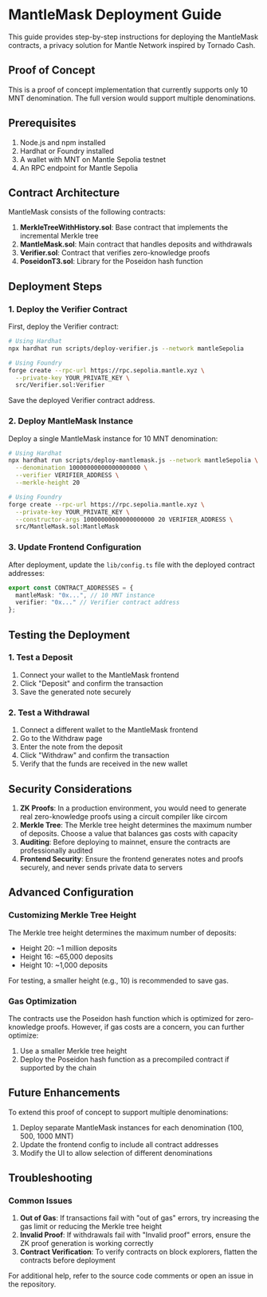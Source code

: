 # MantleMask Deployment Guide

This guide provides step-by-step instructions for deploying the MantleMask contracts, a privacy solution for Mantle Network inspired by Tornado Cash.

## Proof of Concept

This is a proof of concept implementation that currently supports only 10 MNT denomination. The full version would support multiple denominations.

## Prerequisites

1. Node.js and npm installed
2. Hardhat or Foundry installed
3. A wallet with MNT on Mantle Sepolia testnet
4. An RPC endpoint for Mantle Sepolia

## Contract Architecture

MantleMask consists of the following contracts:

1. **MerkleTreeWithHistory.sol**: Base contract that implements the incremental Merkle tree
2. **MantleMask.sol**: Main contract that handles deposits and withdrawals
3. **Verifier.sol**: Contract that verifies zero-knowledge proofs
4. **PoseidonT3.sol**: Library for the Poseidon hash function

## Deployment Steps

### 1. Deploy the Verifier Contract

First, deploy the Verifier contract:

```bash
# Using Hardhat
npx hardhat run scripts/deploy-verifier.js --network mantleSepolia

# Using Foundry
forge create --rpc-url https://rpc.sepolia.mantle.xyz \
  --private-key YOUR_PRIVATE_KEY \
  src/Verifier.sol:Verifier
```

Save the deployed Verifier contract address.

### 2. Deploy MantleMask Instance

Deploy a single MantleMask instance for 10 MNT denomination:

```bash
# Using Hardhat
npx hardhat run scripts/deploy-mantlemask.js --network mantleSepolia \
  --denomination 10000000000000000000 \
  --verifier VERIFIER_ADDRESS \
  --merkle-height 20

# Using Foundry
forge create --rpc-url https://rpc.sepolia.mantle.xyz \
  --private-key YOUR_PRIVATE_KEY \
  --constructor-args 10000000000000000000 20 VERIFIER_ADDRESS \
  src/MantleMask.sol:MantleMask
```

### 3. Update Frontend Configuration

After deployment, update the `lib/config.ts` file with the deployed contract addresses:

```typescript
export const CONTRACT_ADDRESSES = {
  mantleMask: "0x...", // 10 MNT instance
  verifier: "0x..." // Verifier contract address
};
```

## Testing the Deployment

### 1. Test a Deposit

1. Connect your wallet to the MantleMask frontend
2. Click "Deposit" and confirm the transaction
3. Save the generated note securely

### 2. Test a Withdrawal

1. Connect a different wallet to the MantleMask frontend
2. Go to the Withdraw page
3. Enter the note from the deposit
4. Click "Withdraw" and confirm the transaction
5. Verify that the funds are received in the new wallet

## Security Considerations

1. **ZK Proofs**: In a production environment, you would need to generate real zero-knowledge proofs using a circuit compiler like circom
2. **Merkle Tree**: The Merkle tree height determines the maximum number of deposits. Choose a value that balances gas costs with capacity
3. **Auditing**: Before deploying to mainnet, ensure the contracts are professionally audited
4. **Frontend Security**: Ensure the frontend generates notes and proofs securely, and never sends private data to servers

## Advanced Configuration

### Customizing Merkle Tree Height

The Merkle tree height determines the maximum number of deposits:
- Height 20: ~1 million deposits
- Height 16: ~65,000 deposits
- Height 10: ~1,000 deposits

For testing, a smaller height (e.g., 10) is recommended to save gas.

### Gas Optimization

The contracts use the Poseidon hash function which is optimized for zero-knowledge proofs. However, if gas costs are a concern, you can further optimize:

1. Use a smaller Merkle tree height
2. Deploy the Poseidon hash function as a precompiled contract if supported by the chain

## Future Enhancements

To extend this proof of concept to support multiple denominations:

1. Deploy separate MantleMask instances for each denomination (100, 500, 1000 MNT)
2. Update the frontend config to include all contract addresses
3. Modify the UI to allow selection of different denominations

## Troubleshooting

### Common Issues

1. **Out of Gas**: If transactions fail with "out of gas" errors, try increasing the gas limit or reducing the Merkle tree height
2. **Invalid Proof**: If withdrawals fail with "Invalid proof" errors, ensure the ZK proof generation is working correctly
3. **Contract Verification**: To verify contracts on block explorers, flatten the contracts before deployment

For additional help, refer to the source code comments or open an issue in the repository. 
